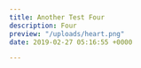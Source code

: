 ```yaml
---
title: Another Test Four
description: Four
preview: "/uploads/heart.png"
date: 2019-02-27 05:16:55 +0000

---
```

